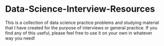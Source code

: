 # Data-Science-Interview-Resources

This is a collection of data science practice problems and studying material that I have created for the purpose of interviews or general practice.  If you find any of this useful, please feel free to use it on your own in whatever way you need!

